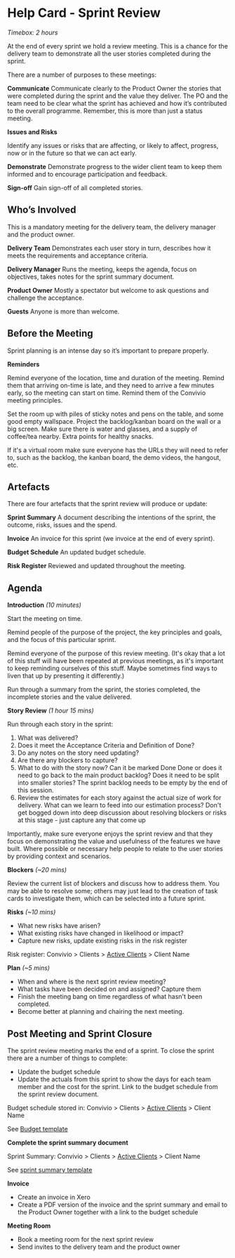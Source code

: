 # Help Card - Sprint Review

_Timebox: 2 hours_

At the end of every sprint we hold a review meeting. This is a chance for the delivery team to demonstrate all the user stories completed during the sprint.

There are a number of purposes to these meetings:

 **Communicate**  Communicate clearly to the Product Owner the stories that were completed during the sprint and the value they deliver. The PO and the team need to be clear what the sprint has achieved and how it’s contributed to the overall programme. Remember, this is more than just a status meeting.

 **Issues and Risks** 

Identify any issues or risks that are affecting, or likely to affect, progress, now or in the future so that we can act early.

 **Demonstrate**  Demonstrate progress to the wider client team to keep them informed and to encourage participation and feedback.

 **Sign-off**  Gain sign-off of all completed stories.

## Who’s Involved

This is a mandatory meeting for the delivery team, the delivery manager and the product owner.

 **Delivery Team**  Demonstrates each user story in turn, describes how it meets the requirements and acceptance criteria.

 **Delivery Manager**  Runs the meeting, keeps the agenda, focus on objectives, takes notes for the sprint summary document.

 **Product Owner**  Mostly a spectator but welcome to ask questions and challenge the acceptance.

 **Guests**  Anyone is more than welcome.

## Before the Meeting

Sprint planning is an intense day so it’s important to prepare properly.

 **Reminders** 

Remind everyone of the location, time and duration of the meeting. Remind them that arriving on-time is late, and they need to arrive a few minutes early, so the meeting can start on time. Remind them of the Convivio meeting principles.

Set the room up with piles of sticky notes and pens on the table, and some good empty wallspace. Project the backlog/kanban board on the wall or a big screen. Make sure there is water and glasses, and a supply of coffee/tea nearby. Extra points for healthy snacks.

If it's a virtual room make sure everyone has the URLs they will need to refer to, such as the backlog, the kanban board, the demo videos, the hangout, etc.

## Artefacts

There are four artefacts that the sprint review will produce or update:

 **Sprint Summary**  A document describing the intentions of the sprint, the outcome, risks, issues and the spend.

 **Invoice**  An invoice for this sprint \(we invoice at the end of every sprint\).

 **Budget Schedule**  An updated budget schedule.

 **Risk Register**  Reviewed and updated throughout the meeting.

## Agenda

 **Introduction**  _\(10 minutes\)_

Start the meeting on time.

Remind people of the purpose of the project, the key principles and goals, and the focus of this particular sprint.

Remind everyone of the purpose of this review meeting. \(It's okay that a lot of this stuff will have been repeated at previous meetings, as it's important to keep reminding ourselves of this stuff. Maybe sometimes find ways to liven that up by presenting it differently.\)

Run through a summary from the sprint, the stories completed, the incomplete stories and the value delivered.

 **Story Review**  _\(1 hour 15 mins\)_

Run through each story in the sprint:

1. What was delivered?
2. Does it meet the Acceptance Criteria and Definition of Done? 
3. Do any notes on the story need updating? 
4. Are there any blockers to capture? 
5. What to do with the story now? Can it be marked Done Done or does it need to go back to the main product backlog? Does it need to be split into smaller stories? The sprint backlog needs to be empty by the end of this session.
6. Review the estimates for each story against the actual size of work for delivery. What can we learn to feed into our estimation process? Don't get bogged down into deep discussion about resolving blockers or risks at this stage - just capture any that come up

Importantly, make sure everyone enjoys the sprint review and that they focus on demonstrating the value and usefulness of the features we have built. Where possible or necessary help people to relate to the user stories by providing context and scenarios.

 **Blockers**  _\(~20 mins\)_

Review the current list of blockers and discuss how to address them. You may be able to resolve some; others may just lead to the creation of task cards to investigate them, which can be selected into a future sprint.

 **Risks**  _\(~10 mins\)_

* What new risks have arisen? 
* What existing risks have changed in likelihood or impact?
* Capture new risks, update existing risks in the risk register

Risk register: Convivio &gt; Clients &gt; [Active Clients](https://drive.google.com/drive/folders/0B0adEBtk1YXvd3NOYnhIUjQxd3c) &gt; Client Name

 **Plan**  _\(~5 mins\)_

* When and where is the next sprint review meeting? 
* What tasks have been decided on and assigned? Capture them
* Finish the meeting bang on time regardless of what hasn't been completed. 
* Become better at planning and chairing the next meeting.

## Post Meeting and Sprint Closure

The sprint review meeting marks the end of a sprint. To close the sprint there are a number of things to complete:

* Update the budget schedule
* Update the actuals from this sprint to show the days for each team member and the cost for the sprint. Link to the budget schedule from the sprint review document.

Budget schedule stored in: Convivio &gt; Clients &gt; [Active Clients](https://drive.google.com/drive/folders/0B0adEBtk1YXvd3NOYnhIUjQxd3c) &gt; Client Name

See [Budget template](https://docs.google.com/spreadsheets/d/1_Gjyb3z8WRppfV9AjjpLhGYKhHAGYnION2h8gzNE4yQ/edit#gid=0)

 **Complete the sprint summary document** 

Sprint Summary: Convivio &gt; Clients &gt; [Active Clients](https://drive.google.com/drive/folders/0B0adEBtk1YXvd3NOYnhIUjQxd3c) &gt; Client Name

See [sprint summary template](https://docs.google.com/document/d/1TS1F5T5xU_rYeeemv1tudx7BC-NRp7H_0aGDsZnLjzQ/edit)

 **Invoice** 

* Create an invoice in Xero
* Create a PDF version of the invoice and the sprint summary and email to the Product Owner together with a link to the budget schedule

 **Meeting Room** 

* Book a meeting room for the next sprint review
* Send invites to the delivery team and the product owner

